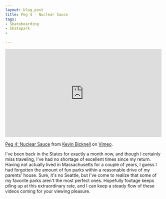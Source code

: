 ```yaml
---
layout: blog_post
title: Peg 4 - Nuclear Sauce
tags: 
- Skateboarding
- Skatepark
- 

---
```


<iframe src="https://player.vimeo.com/video/127662525" width="500" height="281" frameborder="0" webkitallowfullscreen mozallowfullscreen allowfullscreen></iframe> <p><a href="https://vimeo.com/127662525">Peg 4: Nuclear Sauce</a> from <a href="https://vimeo.com/user1447562">Kevin Bicknell</a> on <a href="https://vimeo.com">Vimeo</a>.</p>

I've been back in the States for exactly a month now, and though I certainly miss traveling, I've had no shortage of excellent times since my return. Having not actually lived in Massachusetts for a couple of years, I guess I had forgotten the amount of fun parks within a reasonable drive of my parents' house. Sure, it's no Seattle, but I've come to realize that some of my favorite parks aren't the most perfect ones. Hopefully footage keeps piling up at this extraordinary rate, and I can keep a steady flow of these videos coming for your viewing pleasure.
